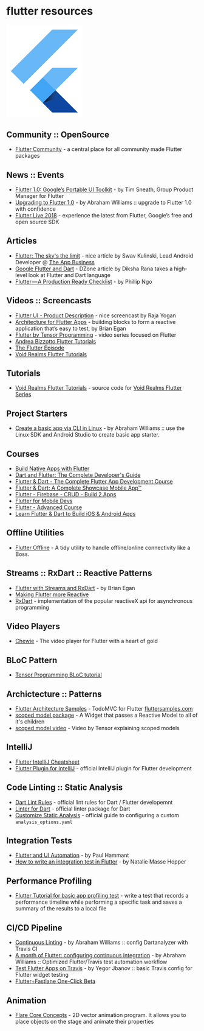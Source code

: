 # flutter resources

<img src="../img/flutter_logo.svg?sanitize=true" width="200px" alt="Flutter Logo">

## Community :: OpenSource
- [Flutter Community](https://github.com/fluttercommunity/community) - a central place for all community made Flutter packages

## News :: Events
- [Flutter 1.0: Google’s Portable UI Toolkit](https://developers.googleblog.com/2018/12/flutter-10-googles-portable-ui-toolkit.html) - by Tim Sneath, Group Product Manager for Flutter
- [Upgrading to Flutter 1.0](https://bendyworks.com/blog/a-month-of-flutter-upgrading-to-1-0) - by Abraham Williams :: upgrade to Flutter 1.0 with confidence
- [Flutter Live 2018](https://developers.google.com/events/flutter-live/) - experience the latest from Flutter, Google’s free and open source SDK

## Articles
- [Flutter: The sky's the limit](https://www.theappbusiness.com/insights/flutter-the-skys-the-limit) - nice article by Swav Kulinski, Lead Android Developer @ [The App Business](https://www.theappbusiness.com/) 
- [Google Flutter and Dart](https://dzone.com/articles/google-flutter-and-dart) - DZone article by Diksha Rana takes a high-level look at Flutter and Dart language
- [Flutter — A Production Ready Checklist](https://medium.com/capital-one-tech/flutter-a-production-ready-checklist-c202525fab48) - by Phillip Ngo

## Videos :: Screencasts
- [Flutter UI - Product Description](https://www.youtube.com/watch?v=Z-9VpHO1YZQ) - nice screencast by Raja Yogan
- [Architecture for Flutter Apps](https://www.youtube.com/watch?v=zKXz3pUkw9A) - building blocks to form a reactive application that’s easy to test, by Brian Egan 
- [Flutter by Tensor Programming](https://bit.ly/2AZPMcL) - video series focused on Flutter
- [Andrea Bizzotto Flutter Tutorials](https://www.youtube.com/watch?v=u_Lyx8KJWpg&list=PLNnAcB93JKV9iZ2cwk9MEx3_JG8BRikMP)
- [The Flutter Episode](https://www.youtube.com/playlist?list=PLBbgqtDgdc_RUWUCInIqxpY--C94C6Xjh)
- [Void Realms Flutter Tutorials](https://www.youtube.com/playlist?list=PLUbFnGajtZlX9ubiLzYz_cw92esraiIBi)

## Tutorials
- [Void Realms Flutter Tutorials](https://github.com/voidrealms/Flutter-Tutorials) - source code for [Void Realms Flutter Series](https://www.youtube.com/watch?v=ulg2dpPkulw&list=PLUbFnGajtZlX9ubiLzYz_cw92esraiIBi)

## Project Starters
- [Create a basic app via CLI in Linux](https://bendyworks.com/blog/a-month-of-flutter-create-the-app) - by Abraham Williams :: use the Linux SDK and Android Studio to create basic app starter. 

## Courses
- [Build Native Apps with Flutter](https://www.udacity.com/course/build-native-mobile-apps-with-flutter--ud905)
- [Dart and Flutter: The Complete Developer's Guide](https://www.udemy.com/dart-and-flutter-the-complete-developers-guide/)
- [Flutter & Dart - The Complete Flutter App Development Course](https://www.udemy.com/flutter-dart-the-complete-flutter-app-development-course/)
- [Flutter & Dart: A Complete Showcase Mobile App™](https://www.udemy.com/flutter-dart-a-complete-showcase-course-for-mobile-development/)
- [Flutter - Firebase - CRUD - Build 2 Apps](https://www.udemy.com/flutter-firebase-crud-build-2-apps-super-easy/)
- [Flutter for Mobile Devs](https://www.udemy.com/flutter-for-absolute-beginners/)
- [Flutter - Advanced Course](https://www.udemy.com/flutter-advanced-course/)
- [Learn Flutter & Dart to Build iOS & Android Apps](https://www.udemy.com/learn-flutter-dart-to-build-ios-android-apps/)

## Offline Utilities
- [Flutter Offline](https://github.com/jogboms/flutter_offline) - A tidy utility to handle offline/online connectivity like a Boss.

## Streams :: RxDart :: Reactive Patterns
- [Flutter with Streams and RxDart](https://skillsmatter.com/skillscasts/12254-flutter-with-streams-and-rxdart) - by Brian Egan
- [Making Flutter more Reactive](https://www.burkharts.net/apps/blog/making-flutter-more-reactive/)   
- [RxDart](https://pub.dartlang.org/packages/rxdart) - implementation of the popular reactiveX api for asynchronous programming

## Video Players
- [Chewie](https://github.com/brianegan/chewie) - The video player for Flutter with a heart of gold

## BLoC Pattern
- [Tensor Programming BLoC tutorial](https://steemit.com/utopian-io/@tensor/using-the-bloc-pattern-to-build-reactive-applications-with-streams-in-dart-s-flutter-framework)

## Archictecture :: Patterns
- [Flutter Architecture Samples](https://github.com/brianegan/flutter_architecture_samples) - TodoMVC for Flutter [fluttersamples.com](http://fluttersamples.com/)
- [scoped model package](https://pub.dartlang.org/packages/scoped_model) - A Widget that passes a Reactive Model to all of it's children
- [scoped model video](https://www.youtube.com/watch?v=-MCeWP3rgI0) - Video by Tensor explaining scoped models

## IntelliJ
- [Flutter IntelliJ Cheatsheet](https://flutter-io-deploy-one.firebaseapp.com/downloads/Flutter-IntelliJ-cheat-sheet-MacOS.pdf)
- [Flutter Plugin for IntelliJ](https://github.com/flutter/flutter-intellij) - official IntelliJ plugin for Flutter development

## Code Linting :: Static Analysis
- [Dart Lint Rules](http://dart-lang.github.io/linter/lints/) - official lint rules for Dart / Flutter developemnt
- [Linter for Dart](https://pub.dartlang.org/packages/linter) - official linter package for Dart
- [Customize Static Analysis](https://www.dartlang.org/guides/language/analysis-options) - official guide to configuring a custom `analysis_options.yaml`

## Integration Tests
- [Flutter and UI Automation](https://paulhammant.com/2018/08/18/flutter-and-ui-automation/) - by Paul Hammant
- [How to write an integration test in Flutter](http://cogitas.net/write-integration-test-flutter/) - by Natalie Masse Hopper

## Performance Profiling
- [Flutter Tutorial for basic app profiling test](https://flutter.io/docs/cookbook/testing/integration/profiling) - write a test that records a performance timeline while performing a specific task and saves a summary of the results to a local file 

## CI/CD Pipeline
- [Continuous Linting](https://bendyworks.com/blog/a-month-of-flutter-continuous-linting) - by Abraham Williams :: config Dartanalyzer with Travis CI
- [A month of Flutter: configuring continuous integration](https://bendyworks.com/blog/a-month-of-flutter-configuring-continuous-integration) - by Abraham Williams :: Optimized Flutter/Travis test automation workflow
- [Test Flutter Apps on Travis](https://medium.com/flutter-io/test-flutter-apps-on-travis-3fd5142ecd8c) - by Yegor Jbanov :: basic Travis config for Flutter widget testing
- [Flutter+Fastlane One-Click Beta](https://www.rodydavis.com/single-post/2018/05/18/Flutter-Fastlane-One-Click-Beta)

## Animation
- [Flare Core Concepts](https://docs.2dimensions.com/support/flare/core-concepts) - 2D vector animation program. It allows you to place objects on the stage and animate their properties

